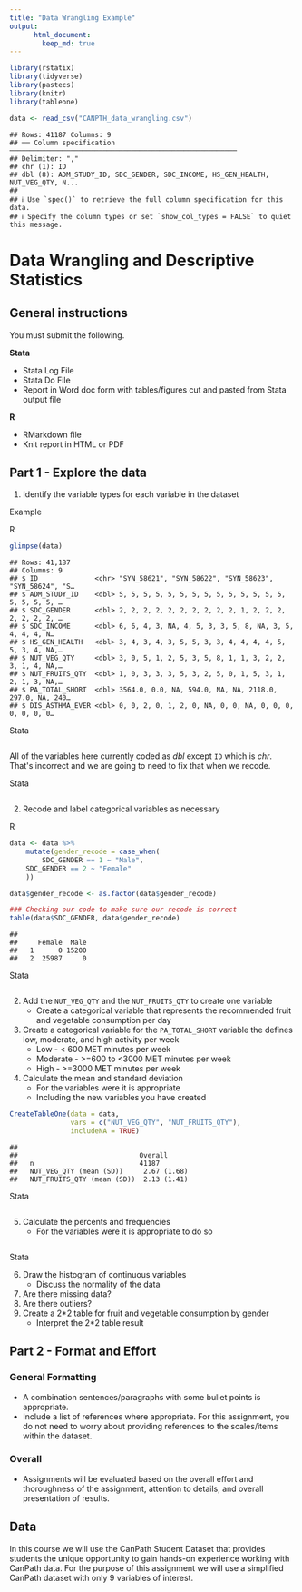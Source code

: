 ```yaml
---
title: "Data Wrangling Example"
output:
      html_document:
        keep_md: true
---
```




```r
library(rstatix)
library(tidyverse)
library(pastecs)
library(knitr)
library(tableone)
```



```r
data <- read_csv("CANPTH_data_wrangling.csv")
```

```
## Rows: 41187 Columns: 9
## ── Column specification ────────────────────────────────────────────────────────
## Delimiter: ","
## chr (1): ID
## dbl (8): ADM_STUDY_ID, SDC_GENDER, SDC_INCOME, HS_GEN_HEALTH, NUT_VEG_QTY, N...
## 
## ℹ Use `spec()` to retrieve the full column specification for this data.
## ℹ Specify the column types or set `show_col_types = FALSE` to quiet this message.
```

# Data Wrangling and Descriptive Statistics

## General instructions

You must submit the following. 

**Stata**

* Stata Log File
* Stata Do File
* Report in Word doc form with tables/figures cut and pasted from Stata output file

**R**

* RMarkdown file
* Knit report in HTML or PDF

## Part 1 - Explore the data 

1. Identify the variable types for each variable in the dataset

Example

R


```r
glimpse(data)
```

```
## Rows: 41,187
## Columns: 9
## $ ID              <chr> "SYN_58621", "SYN_58622", "SYN_58623", "SYN_58624", "S…
## $ ADM_STUDY_ID    <dbl> 5, 5, 5, 5, 5, 5, 5, 5, 5, 5, 5, 5, 5, 5, 5, 5, 5, 5, …
## $ SDC_GENDER      <dbl> 2, 2, 2, 2, 2, 2, 2, 2, 2, 2, 1, 2, 2, 2, 2, 2, 2, 2, …
## $ SDC_INCOME      <dbl> 6, 6, 4, 3, NA, 4, 5, 3, 3, 5, 8, NA, 3, 5, 4, 4, 4, N…
## $ HS_GEN_HEALTH   <dbl> 3, 4, 3, 4, 3, 5, 5, 3, 3, 4, 4, 4, 4, 5, 5, 3, 4, NA,…
## $ NUT_VEG_QTY     <dbl> 3, 0, 5, 1, 2, 5, 3, 5, 8, 1, 1, 3, 2, 2, 3, 1, 4, NA,…
## $ NUT_FRUITS_QTY  <dbl> 1, 0, 3, 3, 3, 5, 3, 2, 5, 0, 1, 5, 3, 1, 2, 1, 3, NA,…
## $ PA_TOTAL_SHORT  <dbl> 3564.0, 0.0, NA, 594.0, NA, NA, 2118.0, 297.0, NA, 240…
## $ DIS_ASTHMA_EVER <dbl> 0, 0, 2, 0, 1, 2, 0, NA, 0, 0, NA, 0, 0, 0, 0, 0, 0, 0…
```

Stata

```{}
```

All of the variables here currently coded as _dbl_ except `ID` which is _chr_. That's incorrect and we are going to need to fix that when we recode.

Stata

```{}

```

2. Recode and label categorical variables as necessary

R


```r
data <- data %>%
	mutate(gender_recode = case_when(
		SDC_GENDER == 1 ~ "Male",
    SDC_GENDER == 2 ~ "Female"
	))

data$gender_recode <- as.factor(data$gender_recode)

### Checking our code to make sure our recode is correct
table(data$SDC_GENDER, data$gender_recode)
```

```
##    
##     Female  Male
##   1      0 15200
##   2  25987     0
```

Stata

```{}

```

2. Add the `NUT_VEG_QTY` and the `NUT_FRUITS_QTY` to create one variable
    * Create a categorical variable that represents the recommended fruit and vegetable consumption per day
3. Create a categorical variable for the `PA_TOTAL_SHORT` variable the defines low, moderate, and high activity per week
    * Low - < 600 MET minutes per week
    * Moderate - >=600 to <3000 MET minutes per week
    * High - >=3000 MET minutes per week
4. Calculate the mean and standard deviation
    * For the variables were it is appropriate
    * Including the new variables you have created
    

```r
CreateTableOne(data = data,
               vars = c("NUT_VEG_QTY", "NUT_FRUITS_QTY"),
               includeNA = TRUE)
```

```
##                             
##                              Overall     
##   n                          41187       
##   NUT_VEG_QTY (mean (SD))     2.67 (1.68)
##   NUT_FRUITS_QTY (mean (SD))  2.13 (1.41)
```

Stata

```{}

```


5. Calculate the percents and frequencies 
    * For the variables were it is appropriate to do so
    
```{}
```

Stata



    
6. Draw the histogram of continuous variables
    * Discuss the normality of the data 
7. Are there missing data? 
8. Are there outliers? 
9. Create a 2*2 table for fruit and vegetable consumption by gender
    * Interpret the 2*2 table result

## Part 2 - Format and Effort 

### General Formatting
- A combination sentences/paragraphs with some bullet points is appropriate.
- Include a list of references where appropriate. For this assignment, you do not need to worry
about providing references to the scales/items within the dataset.

### Overall
- Assignments will be evaluated based on the overall effort and thoroughness of the assignment, attention to details, and overall presentation of results.

## Data

In this course we will use the CanPath Student Dataset that provides students the unique opportunity to gain hands-on experience working with CanPath data. For the purpose of this assignment we will use a simplified CanPath dataset with only 9 variables of interest. 



